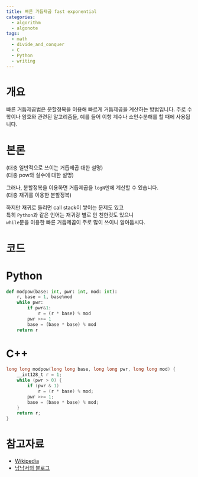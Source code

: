 ```yaml
---
title: 빠른 거듭제곱 fast exponential 
categories:
  - algorithm
  - algonote
tags:
  - math
  - divide_and_conquer
  - C
  - Python
  - writing
---
```

# 개요
빠른 거듭제곱법은 분할정복을 이용해 빠르게 거듭제곱을 계산하는 방법입니다.
주로 수학이나 암호와 관련된 알고리즘들, 예를 들어 이항 계수나 소인수분해를 할 때에 사용됩니다.

# 본론
(대충 일반적으로 쓰이는 거듭제곱 대한 설명)\
(대충 pow와 실수에 대한 설명)

그러나, 분할정복을 이용하면 거듭제곱을 `logN`만에 계산할 수 있습니다.\
(대충 재귀를 이용한 분할정복)

하지만 재귀로 돌리면 call stack이 쌓이는 문제도 있고\
특히 `Python`과 같은 언어는 재귀랑 별로 안 친한것도 있으니\
`while`문을 이용한 빠른 거듭제곱이 주로 많이 쓰이니 알아둡시다.

# 코드
# Python
```python
def modpow(base: int, pwr: int, mod: int):
    r, base = 1, base%mod
    while pwr:
        if pwr&1:
            r = (r * base) % mod
        pwr >>= 1
        base = (base * base) % mod
    return r
```

# C++
```c++
long long modpow(long long base, long long pwr, long long mod) {
    __int128_t r = 1;
    while (pwr > 0) {
        if (pwr & 1)
            r = (r * base) % mod;
        pwr >>= 1;
        base = (base * base) % mod;
    }
    return r;
}
```

# 참고자료
* [Wikipedia](https://en.wikipedia.org/wiki/Exponentiation_by_squaring)
* [남남서의 블로그](https://namnamseo.tistory.com/entry/%EB%B9%A0%EB%A5%B8-%EA%B1%B0%EB%93%AD%EC%A0%9C%EA%B3%B1)